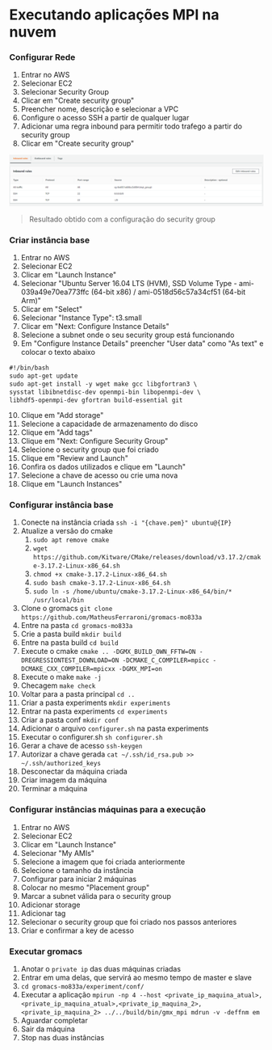 # Executando aplicações MPI na nuvem




### Configurar Rede

1. Entrar no AWS
2. Selecionar EC2
3. Selecionar Security Group
4. Clicar em "Create security group"
5. Preencher nome, descrição e selecionar a VPC
6. Configure o acesso SSH a partir de qualquer lugar
7. Adicionar uma regra inbound para permitir todo trafego a partir do security group
8. Clicar em "Create security group"



![](./imgs/security_group.png)
> Resultado obtido com a configuração do security group

### Criar instância base

1. Entrar no AWS
2. Selecionar EC2
3. Clicar em "Launch Instance"
4. Selecionar "Ubuntu Server 16.04 LTS (HVM), SSD Volume Type - ami-039a49e70ea773ffc (64-bit x86) / ami-0518d56c57a34cf51 (64-bit Arm)"
5. Clicar em "Select"
6. Selecionar "Instance Type": t3.small
7. Clicar em "Next: Configure Instance Details"
8. Selecione a subnet onde o seu security group está funcionando
9. Em "Configure Instance Details" preencher "User data" como "As text" e colocar o texto abaixo
```
#!/bin/bash
sudo apt-get update
sudo apt-get install -y wget make gcc libgfortran3 \
sysstat libibnetdisc-dev openmpi-bin libopenmpi-dev \
libhdf5-openmpi-dev gfortran build-essential git
```
10. Clique em "Add storage"
11. Selecione a capacidade de armazenamento do disco
12. Clique em "Add tags"
13. Clique em "Next: Configure Security Group"
14. Selecione o security group que foi criado
15. Clique em "Review and Launch"
16. Confira os dados utilizados e clique em "Launch"
17. Selecione a chave de acesso ou crie uma nova 
18. Clique em "Launch Instances"

### Configurar instância base

1. Conecte na instância criada `ssh -i "{chave.pem}" ubuntu@{IP}`
2. Atualize a versão do cmake
	1. `sudo apt remove cmake`
	2. `wget https://github.com/Kitware/CMake/releases/download/v3.17.2/cmake-3.17.2-Linux-x86_64.sh`
	3. `chmod +x cmake-3.17.2-Linux-x86_64.sh`
	4. `sudo bash cmake-3.17.2-Linux-x86_64.sh`
	5. `sudo ln -s /home/ubuntu/cmake-3.17.2-Linux-x86_64/bin/* /usr/local/bin`
3. Clone o gromacs `git clone https://github.com/MatheusFerraroni/gromacs-mo833a`
4. Entre na pasta `cd gromacs-mo833a`
5. Crie a pasta build `mkdir build`
6. Entre na pasta build `cd build`
7. Execute o cmake `cmake .. -DGMX_BUILD_OWN_FFTW=ON -DREGRESSIONTEST_DOWNLOAD=ON -DCMAKE_C_COMPILER=mpicc -DCMAKE_CXX_COMPILER=mpicxx -DGMX_MPI=on`
8. Execute o make `make -j`
9. Checagem `make check`
10. Voltar para a pasta principal `cd ..`
11. Criar a pasta experiments `mkdir experiments`
12. Entrar na pasta experiments `cd experiments`
13. Criar a pasta conf `mkdir conf`
14. Adicionar o arquivo `configurer.sh` na pasta experiments
15. Executar o configurer.sh `sh configurer.sh`
16. Gerar a chave de acesso `ssh-keygen`
17. Autorizar a chave gerada `cat ~/.ssh/id_rsa.pub >> ~/.ssh/authorized_keys`
16. Desconectar da máquina criada
17. Criar imagem da máquina
18. Terminar a máquina


### Configurar instâncias máquinas para a execução


1. Entrar no AWS
2. Selecionar EC2
3. Clicar em "Launch Instance"
4. Selecionar "My AMIs"
5. Selecione a imagem que foi criada anteriormente
6. Selecione o tamanho da instância
7. Configurar para iniciar 2 máquinas
8. Colocar no mesmo "Placement group"
9. Marcar a subnet válida para o security group
10. Adicionar storage
11. Adicionar tag
12. Selecionar o security group que foi criado nos passos anteriores
13. Criar e confirmar a key de acesso


### Executar gromacs

1. Anotar o `private ip` das duas máquinas criadas
2. Entrar em uma delas, que servirá ao mesmo tempo de master e slave
3. `cd gromacs-mo833a/experiment/conf/`
4. Executar a aplicação 
`mpirun -np 4 --host <private_ip_maquina_atual>,<private_ip_maquina_atual>,<private_ip_maquina_2>,<private_ip_maquina_2> ../../build/bin/gmx_mpi mdrun -v -deffnm em`
5. Aguardar completar
6. Sair da máquina
7. Stop nas duas instâncias